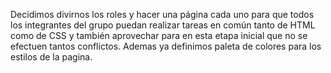 Decidimos divirnos los roles y hacer una página cada uno para que todos los integrantes del grupo puedan realizar tareas en común tanto de HTML como de CSS y también aprovechar para en esta etapa inicial que no se efectuen tantos conflictos. Ademas ya definimos paleta de colores para los estilos de la pagina.
